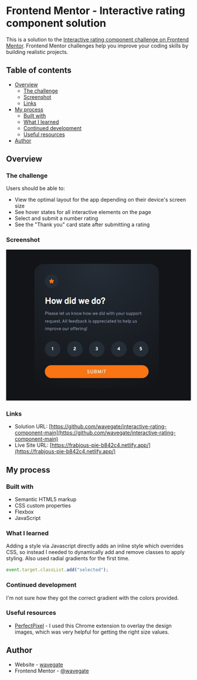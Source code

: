 # Frontend Mentor - Interactive rating component solution

This is a solution to the [Interactive rating component challenge on Frontend Mentor](https://www.frontendmentor.io/challenges/interactive-rating-component-koxpeBUmI). Frontend Mentor challenges help you improve your coding skills by building realistic projects.

## Table of contents

- [Overview](#overview)
  - [The challenge](#the-challenge)
  - [Screenshot](#screenshot)
  - [Links](#links)
- [My process](#my-process)
  - [Built with](#built-with)
  - [What I learned](#what-i-learned)
  - [Continued development](#continued-development)
  - [Useful resources](#useful-resources)
- [Author](#author)

## Overview

### The challenge

Users should be able to:

- View the optimal layout for the app depending on their device's screen size
- See hover states for all interactive elements on the page
- Select and submit a number rating
- See the "Thank you" card state after submitting a rating

### Screenshot

![](./screenshot.jpg)

### Links

- Solution URL: [https://github.com/wavegate/interactive-rating-component-main](https://github.com/wavegate/interactive-rating-component-main)
- Live Site URL: [https://frabjous-pie-b842c4.netlify.app/](https://frabjous-pie-b842c4.netlify.app/)

## My process

### Built with

- Semantic HTML5 markup
- CSS custom properties
- Flexbox
- JavaScript

### What I learned

Adding a style via Javascript directly adds an inline style which overrides CSS, so instead I needed to dynamically add and remove classes to apply styling. Also used radial gradients for the first time.

```js
event.target.classList.add("selected");
```

### Continued development

I'm not sure how they got the correct gradient with the colors provided.

### Useful resources

- [PerfectPixel](https://chrome.google.com/webstore/detail/perfectpixel-by-welldonec/dkaagdgjmgdmbnecmcefdhjekcoceebi?hl=en) - I used this Chrome extension to overlay the design images, which was very helpful for getting the right size values.

## Author

- Website - [wavegate](https://github.com/wavegate)
- Frontend Mentor - [@wavegate](https://www.frontendmentor.io/profile/wavegate)
